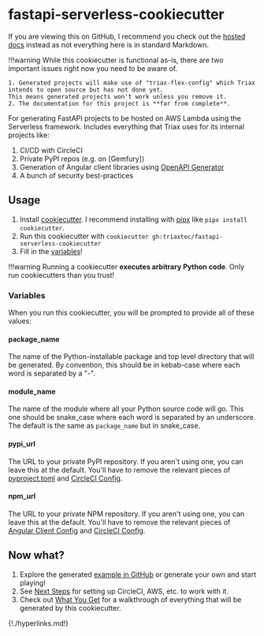 # fastapi-serverless-cookiecutter
If you are viewing this on GitHub, I recommend you check out the [hosted docs](https://triaxtec.github.io/fastapi-serverless-cookiecutter)
 instead as not everything here is in standard Markdown.
 
!!!warning
    While this cookiecutter is functional as-is, there are two important issues right now you need to be aware of.
    
    1. Generated projects will make use of "triax-flex-config" which Triax intends to open source but has not done yet. 
    This means generated projects won't work unless you remove it.
    2. The documentation for this project is **far from complete**.

For generating FastAPI projects to be hosted on AWS Lambda using the Serverless framework. Includes everything that Triax 
uses for its internal projects like:

1. CI/CD with CircleCI
1. Private PyPI repos (e.g. on [Gemfury])
1. Generation of Angular client libraries using [OpenAPI Generator]
1. A bunch of security best-practices

## Usage
1. Install [cookiecutter]. I recommend installing with [pipx] like `pipx install cookiecutter`.
1. Run this cookiecutter with `cookiecutter gh:triaxtec/fastapi-serverless-cookiecutter`
1. Fill in the [variables](#variables)!

!!!warning 
    Running a cookiecutter **executes arbitrary Python code**. Only run cookiecutters than you trust!

### Variables
When you run this cookiecutter, you will be prompted to provide all of these values:
#### package_name
The name of the Python-installable package and top level directory that will be generated. By convention, this should be
 in kebab-case where each word is separated by a "-".
#### module_name
The name of the module where all your Python source code will go. This one should be snake_case 
 where each word is separated by an underscore. The default is the same as `package_name` but in snake_case.
#### pypi_url
The URL to your private PyPI repository. If you aren't using one, you can leave this at the default. You'll have to 
 remove the relevant pieces of [pyproject.toml](what_you_get/pyproject/private_pypi.md) and 
 [CircleCI Config](what_you_get/circleci.md).
#### npm_url
The URL to your private NPM repository. If you aren't using one, you can leave this at the default. You'll have to remove 
the relevant pieces of [Angular Client Config](what_you_get/generator_config.md) and 
[CircleCI Config](what_you_get/circleci.md).

## Now what?
1. Explore the generated [example in GitHub] or generate your own and start playing!
1. See [Next Steps](next_steps.md) for setting up CircleCI, AWS, etc. to work with it.
1. Check out [What You Get](what_you_get/top_level.md) for a walkthrough of everything that will be generated by this cookiecutter.


[cookiecutter]: https://cookiecutter.readthedocs.io/
[pipx]: https://pipxproject.github.io/pipx/
[OpenAPI Generator]: https://openapi-generator.tech/
[example in GitHub]: https://github.com/triaxtec/fastapi-serverless-cookiecutter/example
{!./hyperlinks.md!}
